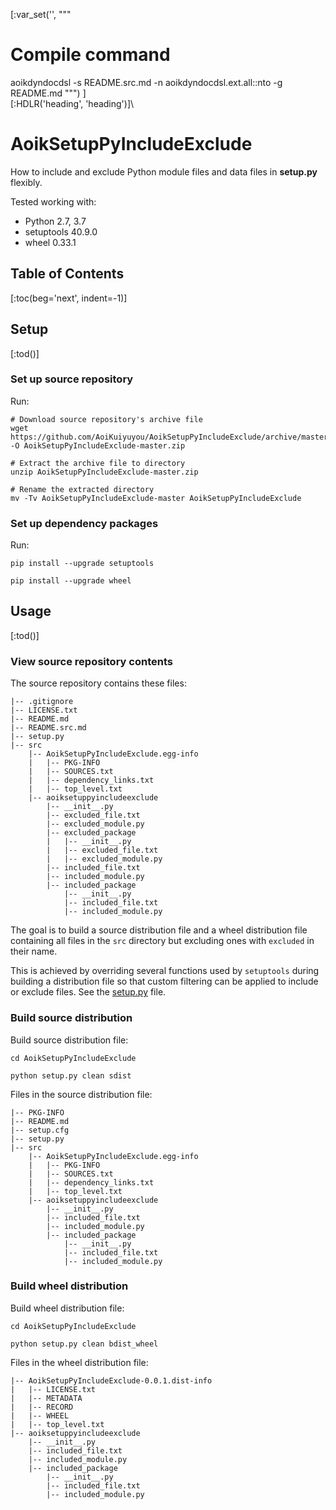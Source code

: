 [:var_set('', """
# Compile command
aoikdyndocdsl -s README.src.md -n aoikdyndocdsl.ext.all::nto -g README.md
""")
]\
[:HDLR('heading', 'heading')]\
# AoikSetupPyIncludeExclude
How to include and exclude Python module files and data files in
**setup.py** flexibly.

Tested working with:
- Python 2.7, 3.7
- setuptools 40.9.0
- wheel 0.33.1

## Table of Contents
[:toc(beg='next', indent=-1)]

## Setup
[:tod()]

### Set up source repository
Run:
```
# Download source repository's archive file
wget https://github.com/AoiKuiyuyou/AoikSetupPyIncludeExclude/archive/master.zip -O AoikSetupPyIncludeExclude-master.zip

# Extract the archive file to directory
unzip AoikSetupPyIncludeExclude-master.zip

# Rename the extracted directory
mv -Tv AoikSetupPyIncludeExclude-master AoikSetupPyIncludeExclude
```

### Set up dependency packages
Run:
```
pip install --upgrade setuptools

pip install --upgrade wheel
```

## Usage
[:tod()]

### View source repository contents
The source repository contains these files:
```
|-- .gitignore
|-- LICENSE.txt
|-- README.md
|-- README.src.md
|-- setup.py
|-- src
    |-- AoikSetupPyIncludeExclude.egg-info
    |   |-- PKG-INFO
    |   |-- SOURCES.txt
    |   |-- dependency_links.txt
    |   |-- top_level.txt
    |-- aoiksetuppyincludeexclude
        |-- __init__.py
        |-- excluded_file.txt
        |-- excluded_module.py
        |-- excluded_package
        |   |-- __init__.py
        |   |-- excluded_file.txt
        |   |-- excluded_module.py
        |-- included_file.txt
        |-- included_module.py
        |-- included_package
            |-- __init__.py
            |-- included_file.txt
            |-- included_module.py
```

The goal is to build a source distribution file and a wheel distribution file containing all files in the `src` directory but excluding ones with `excluded` in their name.

This is achieved by overriding several functions used by `setuptools` during building a distribution file so that custom filtering can be applied to include or exclude files. See the [setup.py](/setup.py) file.

### Build source distribution
Build source distribution file:
```
cd AoikSetupPyIncludeExclude

python setup.py clean sdist
```

Files in the source distribution file:
```
|-- PKG-INFO
|-- README.md
|-- setup.cfg
|-- setup.py
|-- src
    |-- AoikSetupPyIncludeExclude.egg-info
    |   |-- PKG-INFO
    |   |-- SOURCES.txt
    |   |-- dependency_links.txt
    |   |-- top_level.txt
    |-- aoiksetuppyincludeexclude
        |-- __init__.py
        |-- included_file.txt
        |-- included_module.py
        |-- included_package
            |-- __init__.py
            |-- included_file.txt
            |-- included_module.py
```

### Build wheel distribution
Build wheel distribution file:
```
cd AoikSetupPyIncludeExclude

python setup.py clean bdist_wheel
```

Files in the wheel distribution file:
```
|-- AoikSetupPyIncludeExclude-0.0.1.dist-info
|   |-- LICENSE.txt
|   |-- METADATA
|   |-- RECORD
|   |-- WHEEL
|   |-- top_level.txt
|-- aoiksetuppyincludeexclude
    |-- __init__.py
    |-- included_file.txt
    |-- included_module.py
    |-- included_package
        |-- __init__.py
        |-- included_file.txt
        |-- included_module.py
```
